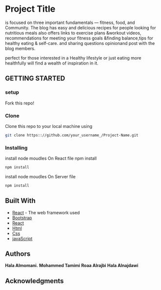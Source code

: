 # Project Title

is focused on three important fundamentals — fitness, food, and Community.
The blog has easy and delicious recipes for people looking for nutritious meals also offers links to exercise plans &workout videos, recommendations for meeting your fitness goals &finding balance,tips for healthy eating & self-care. and sharing questions opinionand post with the blog members.
 
perfect for those interested in a  Healthy lifestyle or just eating more healthfully will find a wealth of inspiration in it.

## GETTING STARTED

### setup
Fork this repo!

### Clone
Clone this repo to your local machine using
```sh
git clone https:://github.com/your_username_/Project-Name.git

```
### Installing
install node moudles
On React file
npm install
```sh
npm install
```
install node moudles
On Server file 
```sh
npm install
```
## Built With

* [React](https://getReact.com) - The web framework used
* [Bootstrap](https://getbootstrap.com)
* [React](https://getReact.com)
* [Html](https://getHtml.com)
* [Css](https://getCss.com)
* [javaScript](https://getJavaScrips.com)



## Authors
**Hala Almomani.**
**Mohammed Tamimi**
**Roaa Alrajbi**
**Hala Alnajdawi**

## Acknowledgments



